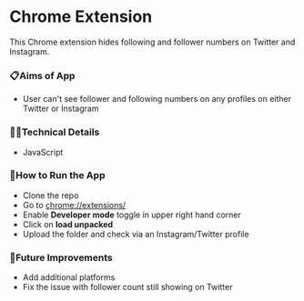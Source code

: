 # Chrome Extension

This Chrome extension hides following and follower numbers on Twitter and Instagram.

### 📋Aims of App

- User can't see follower and following numbers on any profiles on either Twitter or Instagram

### 👩‍💻Technical Details

- JavaScript

### 🔧How to Run the App

- Clone the repo
- Go to [chrome://extensions/](chrome://extensions/)
- Enable **Developer mode** toggle in upper right hand corner
- Click on **load unpacked**
- Upload the folder and check via an Instagram/Twitter profile

### 💭Future Improvements

- Add additional platforms
- Fix the issue with follower count still showing on Twitter
